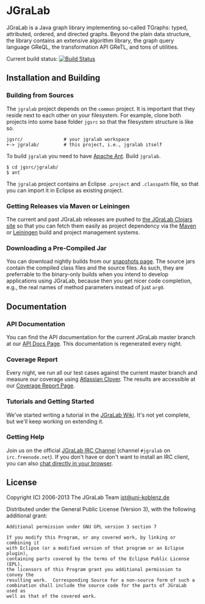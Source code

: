 # JGraLab

JGraLab is a Java graph library implementing so-called TGraphs: typed,
attributed, ordered, and directed graphs.  Beyond the plain data structure, the
library contains an extensive algorithm library, the graph query language
GReQL, the transformation API GReTL, and tons of utilities.

Current build status: [![Build Status](https://secure.travis-ci.org/jgralab/jgralab.png)](http://travis-ci.org/jgralab/jgralab)

## Installation and Building

### Building from Sources

The `jgralab` project depends on the `common` project.  It is important that
they reside next to each other on your filesystem.  For example, clone both
projects into some base folder `jgsrc` so that the filesystem structure is like
so.

    jgsrc/               # your jgralab workspace
    +-> jgralab/         # this project, i.e., jgralab itself

To build `jgralab` you need to have [Apache Ant](http://ant.apache.org/).
Build `jgralab`.

    $ cd jgsrc/jgralab/
    $ ant

The `jgralab` project contains an Eclipse `.project` and `.classpath` file, so that you
can import it in Eclipse as existing project.

### Getting Releases via Maven or Leiningen

The current and past JGraLab releases are pushed to
[the JGraLab Clojars site](https://clojars.org/de.uni-koblenz.ist/jgralab) so
that you can fetch them easily as project dependency via the
[Maven](http://maven.apache.org/) or [Leiningen](http://leiningen.org/) build
and project management systems.

### Downloading a Pre-Compiled Jar

You can download nightly builds from our
[snapshots page](http://userpages.uni-koblenz.de/~ist/jgralab/snapshots/).  The
source jars contain the compiled class files and the source files.  As such,
they are preferrable to the binary-only builds when you intend to develop
applications using JGraLab, because then you get nicer code completion, e.g.,
the real names of method parameters instead of just `arg0`.

## Documentation

### API Documentation

You can find the API documentation for the current JGraLab master branch at our
[API Docs Page](http://userpages.uni-koblenz.de/~ist/jgralab/api/).  This
documentation is regenerated every night.

### Coverage Report

Every night, we run all our test cases against the current master branch and
measure our coverage using
[Atlassian Clover](http://www.atlassian.com/software/clover/overview).  The
results are accessible at our
[Coverage Report Page](http://userpages.uni-koblenz.de/~ist/jgralab/clover-report/).

### Tutorials and Getting Started

We've started writing a tutorial in the
[JGraLab Wiki](https://github.com/jgralab/jgralab/wiki).  It's not yet
complete, but we'll keep working on extending it.

### Getting Help

Join us on the official [JGraLab IRC Channel](irc://irc.freenode.net/#jgralab)
(channel `#jgralab` on `irc.freenode.net`).  If you don't have or don't want to
install an IRC client, you can also
[chat directly in your browser](http://webchat.freenode.net/?channels=jgralab).

## License

Copyright (C) 2006-2013 The JGraLab Team <ist@uni-koblenz.de>

Distributed under the General Public License (Version 3), with the following
additional grant:

    Additional permission under GNU GPL version 3 section 7

    If you modify this Program, or any covered work, by linking or combining it
    with Eclipse (or a modified version of that program or an Eclipse plugin),
    containing parts covered by the terms of the Eclipse Public License (EPL),
    the licensors of this Program grant you additional permission to convey the
    resulting work.  Corresponding Source for a non-source form of such a
    combination shall include the source code for the parts of JGraLab used as
    well as that of the covered work.


<!-- Local Variables:        -->
<!-- mode: markdown          -->
<!-- indent-tabs-mode: nil   -->
<!-- End:                    -->
